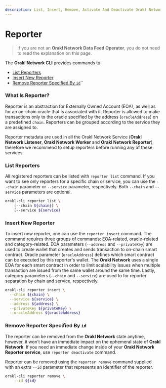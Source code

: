 ```yaml
---
description: List, Insert, Remove, Activate And Deactivate Orakl Network Reporters
---
```


# Reporter

> If you are not an **Orakl Network Data Feed Operator**, you do not need to read the explanation on this page.

The **Orakl Network CLI** provides commands to

* [List Reporters](reporter.md#list-reporters)
* [Insert New Reporter](reporter.md#insert-new-reporter)
* [Remove Reporter Specified By `id`](reporter.md#remove-reporter-specified-by-id)``

### What Is Reporter?

Reporter is an abstraction for Externally Owned Account (EOA), as well as for an on-chain oracle that is associated with it. Reporter is allowed to make transactions only to the oracle specified by the address (`oracleAddress`) on a predefined `chain`. Reporters can be grouped according to the service they are assigned to.

Reporter metadata are used in all the Orakl Network Service (**Orakl Network Listener**, **Orakl Network Worker** and **Orakl Network Reporter**), therefore we recommend to setup reporters before running any of these services.

### List Reporters

All registered reporters can be listed with `reporter list` command. If you want to see only reporters for a specific chain or service, you can use the `--chain` parameter or `--service` parameter, respectively. Both `--chain` and `--service` parameters are optional.

```sh
orakl-cli reporter list \
    [--chain ${chain}] \
    [--service ${service}
```

### Insert New Reporter

To insert new reporter, one can use the `reporter insert` command. The command requires three groups of commands: EOA-related, oracle-related and category-related. EOA parameters (`--address` and `--privateKey`) are used to create wallet that creates and sends transaction to on-chain smart contract. Oracle parameter (`oracleAddress`) defines which smart contract can be executed by this reporter's wallet. The **Orakl Network** uses a single EOA for each smart contract in order to limit scalability issues when multiple transaction are issued from the same wallet around the same time. Lastly, category parameters (`--chain` and `--service`) are used to for reporter separation by chain and service, respectively.

```sh
orakl-cli reporter insert \
  --chain ${chain} \
  --service ${service} \
  --address ${address} \
  --privateKey ${privateKey} \
  --oracleAddress ${oracleAddress}
```

### Remove Reporter Specified By `id`

The reporter can be removed from the **Orakl Network** state anytime, however, it won't have an immediate impact on the ephemeral state of **Orakl Network**. If you need an immediate change inside of your **Orakl Network Reporter service**, use `reporter deactivate` command.

Reporter can be removed using the `reporter remove` command supplied with an extra `--id` parameter that represents an identifier of the reporter.

```sh
orakl-cli reporter remove \
    --id ${id}
```
